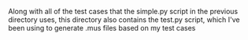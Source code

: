 Along with all of the test cases that the simple.py script in the previous
directory uses, this directory also contains the test.py script, which
I've been using to generate .mus files based on my test cases
